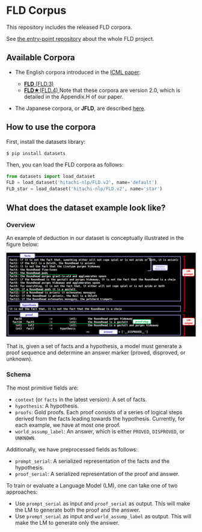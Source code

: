 # FLD Corpus
This repository includes the released FLD corpora.

See [the entry-point repository](https://github.com/hitachi-nlp/FLD.git) about the whole FLD project.

## Available Corpora
* The English corpora introduced in the [ICML paper](https://arxiv.org/abs/2308.07336):
    * [**FLD** (FLD.3)](https://huggingface.co/datasets/hitachi-nlp/FLD.v2/viewer/default/train)
    * [**FLD★**(FLD.4) ](https://huggingface.co/datasets/hitachi-nlp/FLD.v2/viewer/star/train)
Note that these corpora are version 2.0, which is detailed in the Appendix.H of our paper.

* The Japanese corpora, or **JFLD**, are described [here](./README.JFLD.md).

## How to use the corpora
First, install the datasets library:
```console
$ pip install datasets
```

Then, you can load the FLD corpora as follows:
```python
from datasets import load_dataset
FLD = load_dataset('hitachi-nlp/FLD.v2', name='default')
FLD_star = load_dataset('hitachi-nlp/FLD.v2', name='star')
```

## What does the dataset example look like?

### Overview
An example of deduction in our dataset is conceptually illustrated in the figure below:

![deduction_example](./images/deduction_example_GPT4.png)

That is, given a set of facts and a hypothesis, a model must generate a proof sequence and determine an answer marker (proved, disproved, or unknown).

### Schema
The most primitive fields are:
* `context` (or `facts` in the latest version): A set of facts.
* `hypothesis`: A hypothesis.
* `proofs`: Gold proofs. Each proof consists of a series of logical steps derived from the facts leading towards the hypothesis. Currently, for each example, we have at most one proof.
* `world_assump_label`: An answer, which is either `PROVED`, `DISPROVED`, or `UNKNOWN`.

Additionally, we have preprocessed fields as follows:
* `prompt_serial`: A serialized representation of the facts and the hypothesis.
* `proof_serial`: A serialized representation of the proof and answer.

To train or evaluate a Language Model (LM), one can take one of two approaches:
* Use `prompt_serial` as input and `proof_serial` as output. This will make the LM to generate both the proof and the answer.
* Use `prompt_serial` as input and `world_assump_label` as output. This will make the LM to generate only the answer.
